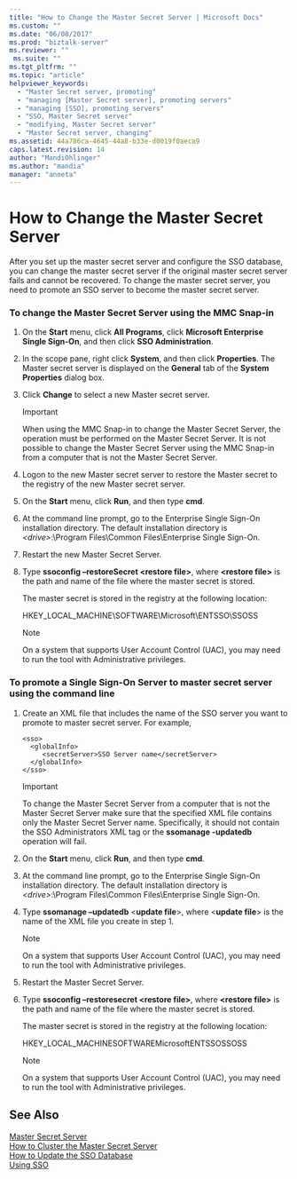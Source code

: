 ```yaml
---
title: "How to Change the Master Secret Server | Microsoft Docs"
ms.custom: ""
ms.date: "06/08/2017"
ms.prod: "biztalk-server"
ms.reviewer: ""
 ms.suite: ""
ms.tgt_pltfrm: ""
ms.topic: "article"
helpviewer_keywords: 
  - "Master Secret server, promoting"
  - "managing [Master Secret server], promoting servers"
  - "managing [SSO], promoting servers"
  - "SSO, Master Secret server"
  - "modifying, Master Secret server"
  - "Master Secret server, changing"
ms.assetid: 44a786ca-4645-44a8-b33e-d0019f0aeca9
caps.latest.revision: 14
author: "MandiOhlinger"
ms.author: "mandia"
manager: "anneta"
---
```

# How to Change the Master Secret Server
After you set up the master secret server and configure the SSO database, you can change the master secret server if the original master secret server fails and cannot be recovered. To change the master secret server, you need to promote an SSO server to become the master secret server.  
  
### To change the Master Secret Server using the MMC Snap-in  
  
1.  On the **Start** menu, click **All Programs**, click **Microsoft Enterprise Single Sign-On**, and then click **SSO Administration**.  
  
2.  In the scope pane, right click **System**, and then click **Properties**. The Master secret server is displayed on the **General** tab of the **System Properties** dialog box.  
  
3.  Click **Change** to select a new Master secret server.  
  
    > [!IMPORTANT]
    >  When using the MMC Snap-in to change the Master Secret Server, the operation must be performed on the Master Secret Server. It is not possible to change the Master Secret Server using the MMC Snap-in from a computer that is not the Master Secret Server.  
  
4.  Logon to the new Master secret server to restore the Master secret to the registry of the new Master secret server.  
  
5.  On the **Start** menu, click **Run**, and then type **cmd**.  
  
6.  At the command line prompt, go to the Enterprise Single Sign-On installation directory. The default installation directory is *\<drive>*:\Program Files\Common Files\Enterprise Single Sign-On.  
  
7.  Restart the new Master Secret Server.  
  
8.  Type **ssoconfig –restoreSecret \<restore file>**, where **\<restore file>** is the path and name of the file where the master secret is stored.  
  
     The master secret is stored in the registry at the following location:  
  
     HKEY_LOCAL_MACHINE\SOFTWARE\Microsoft\ENTSSO\SSOSS  
  
    > [!NOTE]
    >  On a system that supports User Account Control (UAC), you may need to run the tool with Administrative privileges.  
  
### To promote a Single Sign-On Server to master secret server using the command line  
  
1.  Create an XML file that includes the name of the SSO server you want to promote to master secret server. For example,  
  
    ```  
    <sso>  
      <globalInfo>  
         <secretServer>SSO Server name</secretServer>  
      </globalInfo>  
    </sso>  
    ```  
  
    > [!IMPORTANT]
    >  To change the Master Secret Server from a computer that is not the Master Secret Server make sure that the specified XML file contains only the Master Secret Server name. Specifically, it should not contain the SSO Administrators XML tag or the **ssomanage -updatedb** operation will fail.  
  
2.  On the **Start** menu, click **Run**, and then type **cmd**.  
  
3.  At the command line prompt, go to the Enterprise Single Sign-On installation directory. The default installation directory is *\<drive>*:\Program Files\Common Files\Enterprise Single Sign-On.  
  
4.  Type **ssomanage –updatedb** \<**update file**>, where \<**update file**> is the name of the XML file you create in step 1.  
  
    > [!NOTE]
    >  On a system that supports User Account Control (UAC), you may need to run the tool with Administrative privileges.  
  
5.  Restart the Master Secret Server.  
  
6.  Type **ssoconfig –restoresecret \<restore file>**, where **\<restore file>** is the path and name of the file where the master secret is stored.  
  
     The master secret is stored in the registry at the following location:  
  
     HKEY_LOCAL_MACHINESOFTWAREMicrosoftENTSSOSSOSS  
  
    > [!NOTE]
    >  On a system that supports User Account Control (UAC), you may need to run the tool with Administrative privileges.  
  
## See Also  
 [Master Secret Server](../core/master-secret-server.md)   
 [How to Cluster the Master Secret Server](../core/how-to-cluster-the-master-secret-server1.md)   
 [How to Update the SSO Database](../core/how-to-update-the-sso-database.md)   
 [Using SSO](../core/using-sso.md)